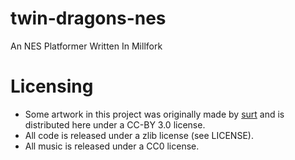 # twin-dragons-nes
An NES Platformer Written In Millfork

# Licensing
* Some artwork in this project was originally made by [surt](https://opengameart.org/content/twin-dragons) and is distributed here under a CC-BY 3.0 license.
* All code is released under a zlib license (see LICENSE).
* All music is released under a CC0 license.
